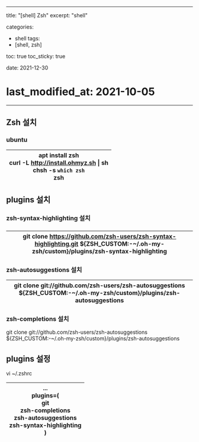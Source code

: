 
---
title:  "[shell] Zsh" 
excerpt: "shell"

categories:
  - shell
tags:
  - [shell, zsh]

toc: true
toc_sticky: true
 
date: 2021-12-30
# last_modified_at: 2021-10-05
---


## Zsh 설치

### ubuntu

| apt install zsh<br />curl -L http://install.ohmyz.sh \| sh<br />chsh -s `which zsh`<br />zsh |
| ------------------------------------------------------------ |


## plugins 설치

### zsh-syntax-highlighting 설치

### 

| git clone https://github.com/zsh-users/zsh-syntax-highlighting.git ${ZSH_CUSTOM:-~/.oh-my-zsh/custom}/plugins/zsh-syntax-highlighting |
| ------------------------------------------------------------ |


### zsh-autosuggestions 설치

| git clone git://github.com/zsh-users/zsh-autosuggestions ${ZSH_CUSTOM:-~/.oh-my-zsh/custom}/plugins/zsh-autosuggestions |
| ------------------------------------------------------------ |


### zsh-completions 설치

git clone git://github.com/zsh-users/zsh-autosuggestions ${ZSH_CUSTOM:-~/.oh-my-zsh/custom}/plugins/zsh-autosuggestions

## plugins 설정

vi ~/.zshrc

| ...<br />plugins=(<br />    git<br />    zsh-completions<br />    zsh-autosuggestions<br />    zsh-syntax-highlighting<br />) |
| ------------------------------------------------------------ |
